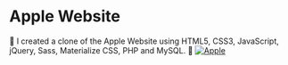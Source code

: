 # Apple Website
🍏 I created a clone of the Apple Website using HTML5, CSS3, JavaScript, jQuery, Sass, Materialize CSS, PHP and MySQL. 🍏
[![Apple](https://img.shields.io/badge/-Apple-000?style=for-the-badge&logo=Apple&logoColor=white)](https://www.apple.com)
